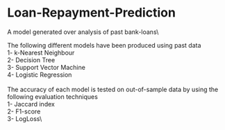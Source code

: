 # Loan-Repayment-Prediction
A model generated over analysis of past bank-loans\

The following different models have been produced using past data\
1-  k-Nearest Neighbour\
2-  Decision Tree\
3-  Support Vector Machine\
4-  Logistic Regression\
\
The accuracy of each model is tested on out-of-sample data by using the following evaluation techniques\
1-  Jaccard index\
2-  F1-score\
3-  LogLoss\
